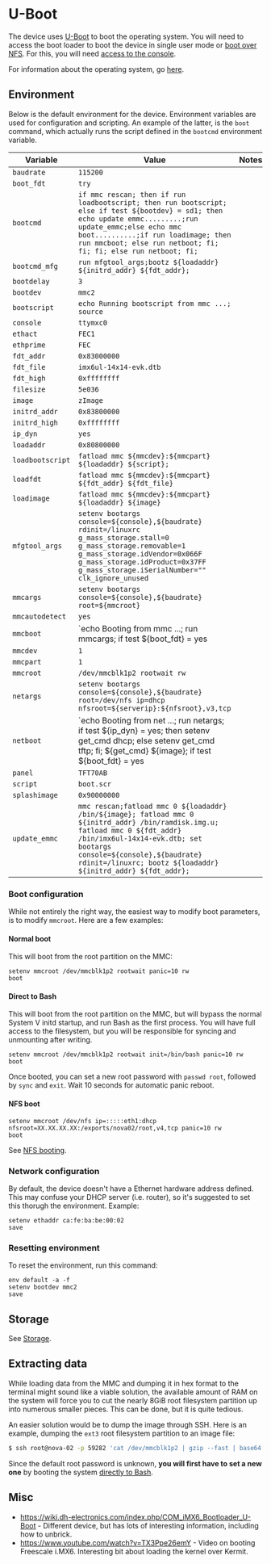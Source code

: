 # U-Boot

The device uses [U-Boot](https://en.wikipedia.org/wiki/Das_U-Boot) to boot the operating system. You will need to access the boot loader to boot the device in single user mode or [boot over NFS](Modifications/NFSBoot.md). For this, you will need [access to the console](../Hardware/Modifications/Console.md).

For information about the operating system, go [here](OS).


## Environment

Below is the default environment for the device. Environment variables are used for configuration and scripting. An example of the latter, is the `boot` command, which actually runs the script defined in the `bootcmd` environment variable.

| Variable         | Value                                                                                                                                                                                                                                                                                                                                                                                          | Notes |
| ---------------- | ---------------------------------------------------------------------------------------------------------------------------------------------------------------------------------------------------------------------------------------------------------------------------------------------------------------------------------------------------------------------------------------------- | ----- |
| `baudrate`       | `115200`                                                                                                                                                                                                                                                                                                                                                                                       |
| `boot_fdt`       | `try`                                                                                                                                                                                                                                                                                                                                                                                          |
| `bootcmd`        | `if mmc rescan; then if run loadbootscript; then run bootscript; else if test ${bootdev} = sd1; then echo update emmc.........;run update_emmc;else echo mmc boot..........;if run loadimage; then run mmcboot; else run netboot; fi; fi; fi; else run netboot; fi;`                                                                                                                           |
| `bootcmd_mfg`    | `run mfgtool_args;bootz ${loadaddr} ${initrd_addr} ${fdt_addr};`                                                                                                                                                                                                                                                                                                                               |
| `bootdelay`      | `3`                                                                                                                                                                                                                                                                                                                                                                                            |
| `bootdev`        | `mmc2`                                                                                                                                                                                                                                                                                                                                                                                         |
| `bootscript`     | `echo Running bootscript from mmc ...; source`                                                                                                                                                                                                                                                                                                                                                 |
| `console`        | `ttymxc0`                                                                                                                                                                                                                                                                                                                                                                                      |
| `ethact`         | `FEC1`                                                                                                                                                                                                                                                                                                                                                                                         |
| `ethprime`       | `FEC`                                                                                                                                                                                                                                                                                                                                                                                          |
| `fdt_addr`       | `0x83000000`                                                                                                                                                                                                                                                                                                                                                                                   |
| `fdt_file`       | `imx6ul-14x14-evk.dtb`                                                                                                                                                                                                                                                                                                                                                                         |
| `fdt_high`       | `0xffffffff`                                                                                                                                                                                                                                                                                                                                                                                   |
| `filesize`       | `5e036`                                                                                                                                                                                                                                                                                                                                                                                        |
| `image`          | `zImage`                                                                                                                                                                                                                                                                                                                                                                                       |
| `initrd_addr`    | `0x83800000`                                                                                                                                                                                                                                                                                                                                                                                   |
| `initrd_high`    | `0xffffffff`                                                                                                                                                                                                                                                                                                                                                                                   |
| `ip_dyn`         | `yes`                                                                                                                                                                                                                                                                                                                                                                                          |
| `loadaddr`       | `0x80800000`                                                                                                                                                                                                                                                                                                                                                                                   |
| `loadbootscript` | `fatload mmc ${mmcdev}:${mmcpart} ${loadaddr} ${script};`                                                                                                                                                                                                                                                                                                                                      |
| `loadfdt`        | `fatload mmc ${mmcdev}:${mmcpart} ${fdt_addr} ${fdt_file}`                                                                                                                                                                                                                                                                                                                                     |
| `loadimage`      | `fatload mmc ${mmcdev}:${mmcpart} ${loadaddr} ${image}`                                                                                                                                                                                                                                                                                                                                        |
| `mfgtool_args`   | `setenv bootargs console=${console},${baudrate} rdinit=/linuxrc g_mass_storage.stall=0 g_mass_storage.removable=1 g_mass_storage.idVendor=0x066F g_mass_storage.idProduct=0x37FF g_mass_storage.iSerialNumber="" clk_ignore_unused `                                                                                                                                                           |
| `mmcargs`        | `setenv bootargs console=${console},${baudrate} root=${mmcroot}`                                                                                                                                                                                                                                                                                                                               |
| `mmcautodetect`  | `yes`                                                                                                                                                                                                                                                                                                                                                                                          |
| `mmcboot`        | `echo Booting from mmc ...; run mmcargs; if test ${boot_fdt} = yes || test ${boot_fdt} = try; then if run loadfdt; then bootz ${loadaddr} - ${fdt_addr}; else if test ${boot_fdt} = try; then bootz; else echo WARN: Cannot load the DT; fi; fi; else bootz; fi;`                                                                                                                              |
| `mmcdev`         | `1`                                                                                                                                                                                                                                                                                                                                                                                            |
| `mmcpart`        | `1`                                                                                                                                                                                                                                                                                                                                                                                            |
| `mmcroot`        | `/dev/mmcblk1p2 rootwait rw`                                                                                                                                                                                                                                                                                                                                                                   |
| `netargs`        | `setenv bootargs console=${console},${baudrate} root=/dev/nfs ip=dhcp nfsroot=${serverip}:${nfsroot},v3,tcp`                                                                                                                                                                                                                                                                                   |
| `netboot`        | `echo Booting from net ...; run netargs; if test ${ip_dyn} = yes; then setenv get_cmd dhcp; else setenv get_cmd tftp; fi; ${get_cmd} ${image}; if test ${boot_fdt} = yes || test ${boot_fdt} = try; then if ${get_cmd} ${fdt_addr} ${fdt_file}; then bootz ${loadaddr} - ${fdt_addr}; else if test ${boot_fdt} = try; then bootz; else echo WARN: Cannot load the DT; fi; fi; else bootz; fi;` |
| `panel`          | `TFT70AB`                                                                                                                                                                                                                                                                                                                                                                                      |
| `script`         | `boot.scr`                                                                                                                                                                                                                                                                                                                                                                                     |
| `splashimage`    | `0x90000000`                                                                                                                                                                                                                                                                                                                                                                                   |
| `update_emmc`    | `mmc rescan;fatload mmc 0 ${loadaddr} /bin/${image}; fatload mmc 0 ${initrd_addr} /bin/ramdisk.img.u; fatload mmc 0 ${fdt_addr} /bin/imx6ul-14x14-evk.dtb; set bootargs console=${console},${baudrate} rdinit=/linuxrc; bootz ${loadaddr} ${initrd_addr} ${fdt_addr};`                                                                                                                         |


### Boot configuration

While not entirely the right way, the easiest way to modify boot parameters, is to modify `mmcroot`. Here are a few examples:

#### Normal boot

This will boot from the root partition on the MMC:

```
setenv mmcroot /dev/mmcblk1p2 rootwait panic=10 rw
boot
```

#### Direct to Bash

This will boot from the root partition on the MMC, but will bypass the normal System V initd startup, and run Bash as the first process. You will have full access to the filesystem, but you will be responsible for syncing and unmounting after writing.

```
setenv mmcroot /dev/mmcblk1p2 rootwait init=/bin/bash panic=10 rw
boot
```

Once booted, you can set a new root password with `passwd root`, followed by `sync` and `exit`. Wait 10 seconds for automatic panic reboot.

#### NFS boot

```
setenv mmcroot /dev/nfs ip=:::::eth1:dhcp nfsroot=XX.XX.XX.XX:/exports/nova02/root,v4,tcp panic=10 rw
boot
```

See [NFS booting](Modifications/NFSBoot.md).


### Network configuration

By default, the device doesn't have a Ethernet hardware address defined. This may confuse your DHCP server (i.e. router), so it's suggested to set this thorugh the environment. Example:

```
setenv ethaddr ca:fe:ba:be:00:02
save
```


### Resetting environment

To reset the environment, run this command:

```
env default -a -f
setenv bootdev mmc2
save
```


## Storage

See [Storage](Storage.md).


## Extracting data

While loading data from the MMC and dumping it in hex format to the terminal might sound like a viable solution, the available amount of RAM on the system will force you to cut the nearly 8GiB root filesystem partition up into numerous smaller pieces. This can be done, but it is quite tedious.

An easier solution would be to dump the image through SSH. Here is an example, dumping the `ext3` root filesystem partition to an image file:

```bash
$ ssh root@nova-02 -p 59282 'cat /dev/mmcblk1p2 | gzip --fast | base64' | base64 -d | gzip -d > rootfs.img
```

Since the default root password is unknown, **you will first have to set a new one** by booting the system [directly to Bash](UBoot.md#direct-to-bash).


## Misc

* https://wiki.dh-electronics.com/index.php/COM_iMX6_Bootloader_U-Boot - Different device, but has lots of interesting information, including how to unbrick.
* https://www.youtube.com/watch?v=TX3Ppe26emY - Video on booting Freescale i.MX6. Interesting bit about loading the kernel over Kermit.

